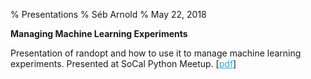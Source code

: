 % Presentations
% Séb Arnold
% May 22, 2018

<link rel="stylesheet" href="https://bootswatch.com/cosmo/bootstrap.css" />
<style>
a, a:hover {
    color: #2AA7E7;
}
</style>

**Managing Machine Learning Experiments**

Presentation of randopt and how to use it to manage machine learning experiments. Presented at SoCal Python Meetup. [[pdf](MMLE_socal.pdf)]

<br />
